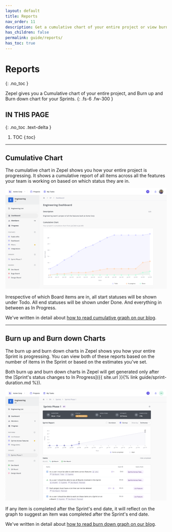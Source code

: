 ```yaml
---
layout: default
title: Reports
nav_order: 11
description: Get a cumulative chart of your entire project or view burnup and burndown charts of your Sprint.
has_children: false
permalink: guide/reports/
has_toc: true
---
```


# Reports
{: .no_toc }

Zepel gives you a Cumulative chart of your entire project, and Burn up and Burn down chart for your Sprints.
{: .fs-6 .fw-300 }

## IN THIS PAGE
{: .no_toc .text-delta }

1. TOC
{:toc}

---

## Cumulative Chart

The cumulative chart in Zepel shows you how your entire project is progressing. It shows a cumulative report of all items across all the features your team is working on based on which status they are in.

![Cumulative Reports in Zepel](/assets/uploads/zepel-cumulative-report.png "Cumulative Reports")

Irrespective of which Board items are in, all start statuses will be shown under Todo. All end statuses will be shown under Done. And everything in between as In Progress.

We've written in detail about [how to read cumulative graph on our blog](https://blog.zepel.io/cumulative-flow-diagram/?utm_source=zepelguide&utm_medium=reports).

---

## Burn up and Burn down Charts

The burn up and burn down charts in Zepel shows you how your entire Sprint is progressing. You can view both of these reports based on the number of items in the Sprint or based on the estimates you've set.

Both burn up and burn down charts in Zepel will get generated only after the [Sprint's status changes to In Progress]({{ site.url }}{% link guide/sprint-duration.md %}).

![Burnup and Burn down reports in Zepel](/assets/uploads/zepel-burnup-reports.png "Burnup Report in Zepel")

If any item is completed after the Sprint's end date, it will reflect on the graph to suggest an item was completed after the Sprint's end date.

We've written in detail about [how to read burn down graph on our blog](https://blog.zepel.io/understanding-burndown-charts/?utm_source=zepelguide&utm_medium=reports).